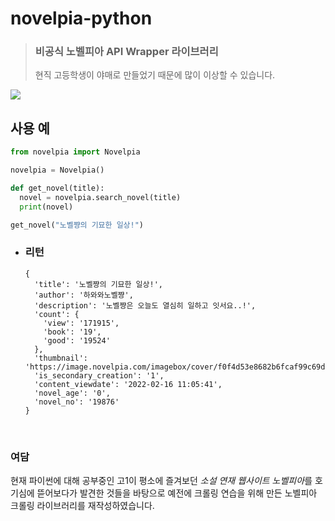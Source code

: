 <h1>novelpia-python</h1>


> ### 비공식 노벨피아 API Wrapper 라이브러리
>현직 고등학생이 야매로 만들었기 때문에 많이 이상할 수 있습니다.

<img src="https://img.shields.io/pypi/v/novelpia">

## 사용 예

```py
from novelpia import Novelpia

novelpia = Novelpia()

def get_novel(title):
  novel = novelpia.search_novel(title)
  print(novel)

get_novel("노벨쨩의 기묘한 일상!")
```

* ### 리턴
  ```
  {
    'title': '노벨쨩의 기묘한 일상!', 
    'author': '하와와노벨쨩', 
    'description': '노벨쨩은 오늘도 열심히 일하고 잇서요..!', 
    'count': {
      'view': '171915', 
      'book': '19', 
      'good': '19524'
    }, 
    'thumbnail': 'https://image.novelpia.com/imagebox/cover/f0f4d53e8682b6fcaf99c69d2a375db8_108865_ori.file', 
    'is_secondary_creation': '1', 
    'content_viewdate': '2022-02-16 11:05:41', 
    'novel_age': '0', 
    'novel_no': '19876'
  }
  ```
<br>

### 여담
  현재 파이썬에 대해 공부중인 고1이 평소에 즐겨보던 *소설 연재 웹사이트 노벨피아*를 호기심에 뜯어보다가 발견한 것들을 바탕으로
  예전에 크롤링 연습을 위해 만든 노벨피아 크롤링 라이브러리를 재작성하였습니다.



